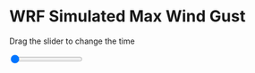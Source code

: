 <h1>WRF Simulated Max Wind Gust</h1>
<p>Drag the slider to change the time</p>

<div class="slidecontainer">
<input oninput='setImage(this)' class="slider" type="range" min="0" max="7" value="0" step="1" />
<img id='img'/>
</div>

<script>
var img = document.getElementById('img');
var img_array = ['/assets/images/wrf/w_wrfout_d01_2020-05-13_12:00:00.png',
'/assets/images/wrf/w_wrfout_d01_2020-05-13_13:00:00.png',
'/assets/images/wrf/w_wrfout_d01_2020-05-13_14:00:00.png',
'/assets/images/wrf/w_wrfout_d01_2020-05-13_15:00:00.png',
'/assets/images/wrf/w_wrfout_d01_2020-05-13_16:00:00.png',
'/assets/images/wrf/w_wrfout_d01_2020-05-13_17:00:00.png',
'/assets/images/wrf/w_wrfout_d01_2020-05-13_18:00:00.png',];
function setImage(obj)
{
        var value = obj.value;
        img.src = img_array[value];

}
</script>
